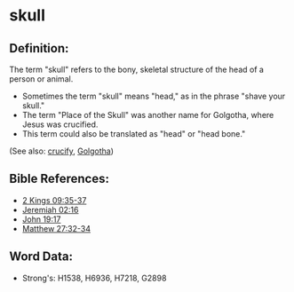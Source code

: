 # skull #

## Definition: ##

The term "skull" refers to the bony, skeletal structure of the head of a person or animal.

* Sometimes the term "skull" means "head," as in the phrase "shave your skull."
* The term "Place of the Skull" was another name for Golgotha, where Jesus was crucified.
* This term could also be translated as "head" or "head bone."

(See also: [crucify](../kt/crucify.md), [Golgotha](../names/golgotha.md))

## Bible References: ##

* [2 Kings 09:35-37](rc://en/tn/help/2ki/09/35)
* [Jeremiah 02:16](rc://en/tn/help/jer/02/16)
* [John 19:17](rc://en/tn/help/jhn/19/17)
* [Matthew 27:32-34](rc://en/tn/help/mat/27/32)

## Word Data: ##

* Strong's: H1538, H6936, H7218, G2898
